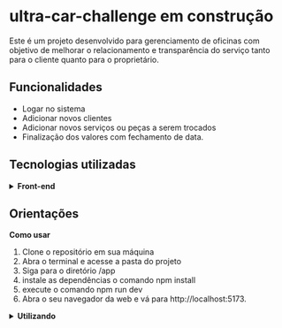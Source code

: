 # ultra-car-challenge em construção


Este é um projeto desenvolvido para gerenciamento de oficinas com objetivo de  melhorar o relacionamento e transparência do serviço tanto para o cliente quanto para o proprietário.
## Funcionalidades
  * Logar no sistema
  * Adicionar novos clientes
  * Adicionar novos serviços ou peças a serem trocados
  * Finalização dos valores com fechamento de data.

## Tecnologias utilizadas

<details>
  <summary><strong>Front-end</strong></summary>

  * React
  * Material UI
  * Axios
  * Crud:Crud Api
  * Context


  <br>
</details>

## Orientações


  <summary><strong>Como usar</strong></summary>

1. Clone o repositório em sua máquina
2. Abra o terminal e acesse a pasta do projeto
3. Siga para o diretório /app
4. instale as dependências o comando npm install
5. execute o comando npm run dev 
6. Abra o seu navegador da web e vá para http://localhost:5173.

<details>
<summary><strong>Utilizando</strong></summary>
Ao acessar o frontend, o usuário administrador irá se deparar com uma página de login, onde poderá digitar usuário e senha. Ao clicar em entrar, será redirecionado para workspace, a tela principal de gerenciamento de todos os usuários e serviços. Ao adicionar um novo cliente e inserir um serviço para ele, o administrador pode clicar em finalizar pedido e será redirecionado para uma página de busca pela Placa do veículo. Em seguida todas as informações daquele cliente aparecerão para o administrador, podendo finalizar o serviço.

<br>
<br>
## Sugestões ou dúvidas entre em contato através do email guilherme.limasantiago@gmail.com
obrigado!



